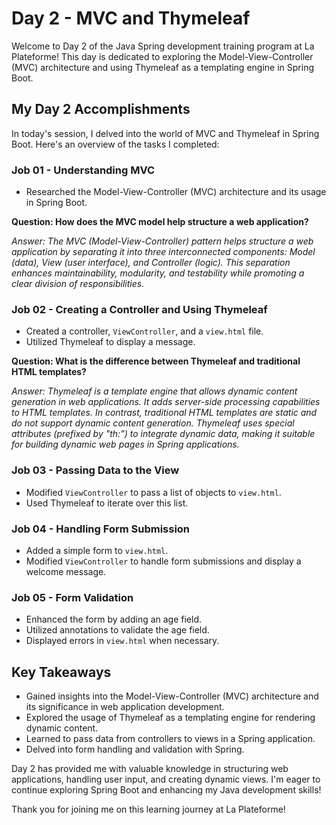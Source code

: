 # Day 2 - MVC and Thymeleaf

Welcome to Day 2 of the Java Spring development training program at La Plateforme! This day is dedicated to exploring the Model-View-Controller (MVC) architecture and using Thymeleaf as a templating engine in Spring Boot.

## My Day 2 Accomplishments

In today's session, I delved into the world of MVC and Thymeleaf in Spring Boot. Here's an overview of the tasks I completed:

### Job 01 - Understanding MVC

- Researched the Model-View-Controller (MVC) architecture and its usage in Spring Boot.

**Question: How does the MVC model help structure a web application?**

_Answer: The MVC (Model-View-Controller) pattern helps structure a web application by separating it into three interconnected components: Model (data), View (user interface), and Controller (logic). This separation enhances maintainability, modularity, and testability while promoting a clear division of responsibilities._

### Job 02 - Creating a Controller and Using Thymeleaf

- Created a controller, `ViewController`, and a `view.html` file.
- Utilized Thymeleaf to display a message.

**Question: What is the difference between Thymeleaf and traditional HTML templates?**

_Answer: Thymeleaf is a template engine that allows dynamic content generation in web applications. It adds server-side processing capabilities to HTML templates. In contrast, traditional HTML templates are static and do not support dynamic content generation. Thymeleaf uses special attributes (prefixed by "th:") to integrate dynamic data, making it suitable for building dynamic web pages in Spring applications._

### Job 03 - Passing Data to the View

- Modified `ViewController` to pass a list of objects to `view.html`.
- Used Thymeleaf to iterate over this list.

<!-- Job 03 Question will be added here -->

### Job 04 - Handling Form Submission

- Added a simple form to `view.html`.
- Modified `ViewController` to handle form submissions and display a welcome message.

<!-- Job 04 Question will be added here -->

### Job 05 - Form Validation

- Enhanced the form by adding an age field.
- Utilized annotations to validate the age field.
- Displayed errors in `view.html` when necessary.

<!-- Job 05 Question will be added here -->

## Key Takeaways

- Gained insights into the Model-View-Controller (MVC) architecture and its significance in web application development.
- Explored the usage of Thymeleaf as a templating engine for rendering dynamic content.
- Learned to pass data from controllers to views in a Spring application.
- Delved into form handling and validation with Spring.

Day 2 has provided me with valuable knowledge in structuring web applications, handling user input, and creating dynamic views. I'm eager to continue exploring Spring Boot and enhancing my Java development skills!

Thank you for joining me on this learning journey at La Plateforme!
